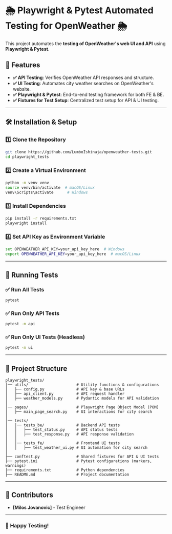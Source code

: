 # 🌦️ Playwright & Pytest Automated Testing for OpenWeather 🌦️

This project automates the **testing of OpenWeather's web UI and API** using **Playwright & Pytest**.

## 📌 Features
- **✅ API Testing**: Verifies OpenWeather API responses and structure.
- **✅ UI Testing**: Automates city weather searches on OpenWeather's website.
- **✅ Playwright & Pytest**: End-to-end testing framework for both FE & BE.
- **✅ Fixtures for Test Setup**: Centralized test setup for API & UI testing.

---

## 🛠️ Installation & Setup

### 1️⃣ **Clone the Repository**
```sh
git clone https://github.com/LumboIshinaja/openweather-tests.git
cd playwright_tests
```

### 2️⃣ **Create a Virtual Environment**
```sh
python -m venv venv
source venv/bin/activate  # macOS/Linux
venv\Scripts\activate      # Windows
```

### 3️⃣ **Install Dependencies**
```sh
pip install -r requirements.txt
playwright install
```

### 4️⃣ **Set API Key as Environment Variable**
```sh
set OPENWEATHER_API_KEY=your_api_key_here  # Windows
export OPENWEATHER_API_KEY=your_api_key_here  # macOS/Linux
```

---

## 🏃 Running Tests

### **✅ Run All Tests**
```sh
pytest
```

### **✅ Run Only API Tests**
```sh
pytest -m api
```

### **✅ Run Only UI Tests (Headless)**
```sh
pytest -m ui
```

---

## 📂 Project Structure

```
playwright_tests/
│── utils/                     # Utility functions & configurations
│   ├── config.py              # API key & base URLs
│   ├── api_client.py          # API request handler
│   ├── weather_models.py      # Pydantic models for API validation
│
│── pages/                     # Playwright Page Object Model (POM)
│   ├── main_page_search.py    # UI interactions for city search
│
│── tests/
│   │── tests_be/              # Backend API tests
│   │   ├── test_status.py     # API status tests
│   │   ├── test_response.py   # API response validation
│   │
│   │── tests_fe/              # Frontend UI tests
│   │   ├── test_weather_ui.py # UI automation for city search
│
├── conftest.py                # Shared fixtures for API & UI tests
├── pytest.ini                 # Pytest configurations (markers, warnings)
├── requirements.txt           # Python dependencies
├── README.md                  # Project documentation
```

---


## 📢 Contributors
- **[Milos Jovanovic]** - Test Engineer

---

### 🚀 **Happy Testing!**

